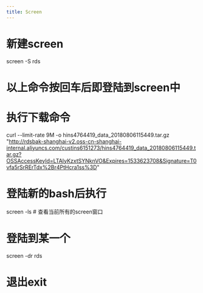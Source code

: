 ```yaml
---
title: Screen
---
```



# 新建screen

screen -S rds

# 以上命令按回车后即登陆到screen中
# 执行下载命令
curl --limit-rate 9M -o hins4764419_data_20180806115449.tar.gz "http://rdsbak-shanghai-v2.oss-cn-shanghai-internal.aliyuncs.com/custins6151273/hins4764419_data_20180806115449.tar.gz?OSSAccessKeyId=LTAIyKzxtSYNknVO&Expires=1533623708&Signature=T0vfa5rSrRErTdx%2Br4PtHcra1ss%3D"

# 登陆新的bash后执行
screen -ls # 查看当前所有的screen窗口

# 登陆到某一个
screen -dr rds

# 退出exit
